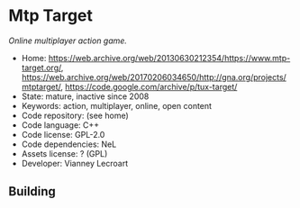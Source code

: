 # Mtp Target

_Online multiplayer action game._

- Home: https://web.archive.org/web/20130630212354/https://www.mtp-target.org/, https://web.archive.org/web/20170206034650/http://gna.org/projects/mtptarget/, https://code.google.com/archive/p/tux-target/
- State: mature, inactive since 2008
- Keywords: action, multiplayer, online, open content
- Code repository: (see home)
- Code language: C++
- Code license: GPL-2.0
- Code dependencies: NeL
- Assets license: ? (GPL)
- Developer: Vianney Lecroart

## Building

